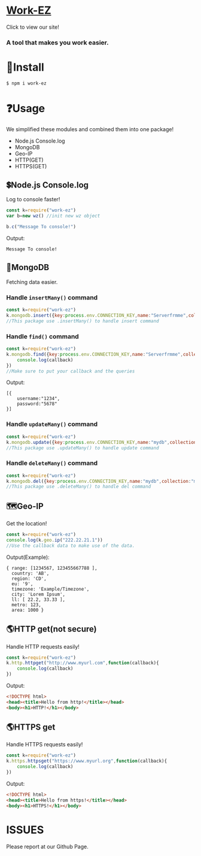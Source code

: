 # [Work-EZ](https://work-ez.netlify.app/)
Click to view our site!

### A tool that makes you work easier.

# 🔽Install
```bash
$ npm i work-ez
```

# ❓Usage
We simplified these modules and combined them into one package!
- Node.js Console.log
- MongoDB
- Geo-IP
- HTTP(GET)
- HTTPS(GET)

## 💲Node.js Console.log
Log to console faster!
```js
const k=require("work-ez")
var b=new wz() //init new wz object

b.c("Message To console!")
```
Output:
```
Message To console!
```

## 🍃MongoDB
Fetching data easier.
### Handle `insertMany()` command
```js
const k=require("work-ez")
k.mongodb.insert({key:process.env.CONNECTION_KEY,name:"Serverfrmme",collection:"my-collection",data:[{username:"1234"}]})
//This package use .insertMany() to handle insert command
```
### Handle `find()` command
```js
const k=require("work-ez")
k.mongodb.find({key:process.env.CONNECTION_KEY,name:"Serverfrmme",collection:"my-collection",queries:{username:"1234"}},function(callback){
    console.log(callback)
})
//Make sure to put your callback and the queries
```
Output:
```
[{
    username:"1234",
    password:"5678"
}]
```
### Handle `updateMany()` command
```js
const k=require("work-ez")
k.mongodb.update({key:process.env.CONNECTION_KEY,name:"mydb",collection:"my-collection",queries:{username:"1234"},set:{$set:{username:"1357"}}})
//This package use .updateMany() to handle update command
```
### Handle `deleteMany()` command
```js
const k=require("work-ez")
k.mongodb.del({key:process.env.CONNECTION_KEY,name:"mydb",collection:"my-collection",queries:{username:"1234"}})
//This package use .deleteMany() to handle del command
```
## 🗺️Geo-IP
Get the location!
```js
const k=require("work-ez")
console.log(k.geo.ip("222.22.21.1"))
//Use the callback data to make use of the data.
```
Output(Example):
```
{ range: [1234567, 123455667788 ],
  country: 'AB',
  region: 'CD',
  eu: '9',
  timezone: 'Example/Timezone',
  city: 'Lorem Ipsum',
  ll: [ 22.2, 33.33 ],
  metro: 123,
  area: 1000 }
```
## 🌎HTTP get(not secure)
Handle HTTP requests easily!
```js
const k=require("work-ez")
k.http.httpget("http://www.myurl.com",function(callback){
    console.log(callback)
})
```
Output:
```html
<!DOCTYPE html>
<head><title>Hello from http!</title></head>
<body><h1>HTTP!</h1></body>
```
## 🌎HTTPS get
Handle HTTPS requests easily!
```js
const k=require("work-ez")
k.https.httpsget("https://www.myurl.org",function(callback){
    console.log(callback)
})
```
Output:
```html
<!DOCTYPE html>
<head><title>Hello from https!</title></head>
<body><h1>HTTPS!</h1></body>
```

# ISSUES
Please report at our Github Page.